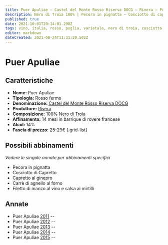 ```yaml
---
title: Puer Apuliae – Castel del Monte Rosso Riserva DOCG – Rivera – Puglia (IT) – 25-29€ – 4★-5★
description: Nero di Troia 100% | Pecora in pignatta – Cosciotto di capretto – Filetto di manzo al vino e salsa ai mirtilli – Capretto al ginepro – Carrè di agnello al forno
published: true
date: 2021-10-01T20:14:01.298Z
tags: vino, italia, rosso, puglia, varietale, nero di troia, cosciotto di capretto, filetto di manzo al vino e salsa ai mirtilli, capretto al ginepro, carrè di agnello al forno, Valutazioni | 5 stelle, pecora in pignatta, Prezzi | 25-29€
editor: markdown
dateCreated: 2021-08-24T11:31:20.502Z
---
```


# Puer Apuliae

## Caratteristiche
- **Nome:** Puer Apuliae
- **Tipologia:** Rosso fermo
- **Denominazione:** [Castel del Monte Rosso Riserva DOCG](/denominazioni/Italia/Puglia/DOCG/Castel-del-Monte-Rosso-Riserva)
- **Produttore:** [Rivera](/produttori/Italia/Puglia/Rivera) 
- **Composizione:** 100% [Nero di Troia](/vitigni/Italia/bacca-nera/nero-di-troia)
- **Affinamento:** 14 mesi in barrique di rovere francese
- **Alcol:** 14%
- **Fascia di prezzo:** 25-29€
{.grid-list}

## Possibili abbinamenti
*Vedere le singole annate per abbinamenti specifici*

- Pecora in pignatta
- Cosciotto di Capretto
- Capretto al ginepro
- Carrè di agnello al forno
- Filetto di manzo al vino e salsa ai mirtilli

## Annate
- Puer Apuliae [2011](vini/Italia/Puglia/Rivera/Puer-Apuliae/2011) -- <span class="star-5"></span>
- Puer Apuliae [2012](vini/Italia/Puglia/Rivera/Puer-Apuliae/2012) -- <span class="star-4"></span>
- Puer Apuliae [2013](vini/Italia/Puglia/Rivera/Puer-Apuliae/2013) -- <span class="star-5"></span>
- Puer Apuliae [2014](vini/Italia/Puglia/Rivera/Puer-Apuliae/2014) -- <span class="star-5"></span>
- Puer Apuliae [2015](vini/Italia/Puglia/Rivera/Puer-Apuliae/2015) -- <span class="star-5"></span>

